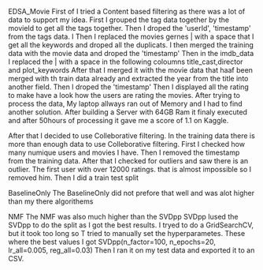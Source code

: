 EDSA_Movie 
First of I tried a Content based filtering as there was a lot of data to support my idea.
First I grouped the tag data together by the movieId to get all the tags together. Then I droped the 'userId', 'timestamp'
from the tags data.
I Then I replaced the movies gernes | with a space that I get all the keywords and droped all the duplicats.
I then merged the training data with the movie data and droped the 'timestamp'
Then in the imdb_data I replaced the | with a space in the following coloumns title_cast,director and plot_keywords
After that I merged it with the movie data that haaf been merged with th train data already and extracted the year from the title 
into another field. Then I droped the 'timestamp'
Then I displayed all the rating to make have a look how the users are rating the movies.
After trying to process the data, My laptop allways ran out of Memory and I had to find another solution. 
After building a Server with 64GB Ram it finaly executed and after 50hours of processing it gave me a score of 1.1 on Kaggle.

After that I decided to use Colleborative filtering.
In the training data there is more than enough data to use  Colleborative filtering.
First I checked how many numique users and movies I have.
Then I removed the timestamp from the training data.
After that I checked for outliers and saw there is an outlier. The first user with over 12000 ratings. that is almost impossible so I
removed him. 
Then I did a train test split

BaselineOnly
The BaselineOnly did not prefore that well and was alot higher than my there algorithems

NMF
The NMF was also much higher than the SVDpp
SVDpp
Iused the SVDpp to do the split as I got the best results. I tryed to do a GridSearchCV, but it took too long so T tried to manually set 
the hyperparametes. These where the best values I got SVDpp(n_factor=100, n_epochs=20, lr_all=0.005, reg_all=0.03)
Then I ran it on my test data and exported it to an CSV.


